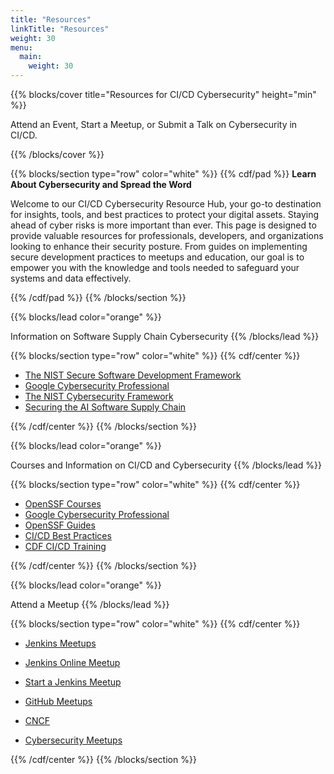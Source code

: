 ```yaml
---
title: "Resources"
linkTitle: "Resources"
weight: 30
menu:
  main:
    weight: 30
---
```


{{% blocks/cover title="Resources for CI/CD Cybersecurity" height="min"  %}}

Attend an Event, Start a Meetup, or Submit a Talk on Cybersecurity in CI/CD.

{{% /blocks/cover %}}

{{% blocks/section type="row" color="white" %}}
{{% cdf/pad %}}
<strong>Learn About Cybersecurity and Spread the Word</strong>

Welcome to our CI/CD Cybersecurity Resource Hub, your go-to destination for insights, tools, and best practices to protect your digital assets. Staying ahead of cyber risks is more important than ever. This page is designed to provide valuable resources for professionals, developers, and organizations looking to enhance their security posture. From guides on implementing secure development practices to meetups and education, our goal is to empower you with the knowledge and tools needed to safeguard your systems and data effectively.


{{% /cdf/pad %}}
{{% /blocks/section %}}


{{% blocks/lead color="orange" %}}

Information on Software Supply Chain Cybersecurity
{{% /blocks/lead %}}

{{% blocks/section type="row" color="white" %}}
{{% cdf/center %}}
- [The NIST Secure Software Development Framework](https://www.cisa.gov/resources-tools/resources/nist-sp-800-218-secure-software-development-framework-v11-recommendations-mitigating-risk-software)
- [Google Cybersecurity Professional](https://www.ibm.com/reports/threat-intelligence)
- [The NIST Cybersecurity Framework](https://www.nist.gov/cyberframework)
- [Securing the AI Software Supply Chain](https://research.google/pubs/securing-the-ai-software-supply-chain/)

{{% /cdf/center %}}
{{% /blocks/section %}}


{{% blocks/lead color="orange" %}}

Courses and Information on CI/CD and Cybersecurity
{{% /blocks/lead %}}

{{% blocks/section type="row" color="white" %}}
{{% cdf/center %}}
- [OpenSSF Courses](https://openssf.org/training/)
- [ Google Cybersecurity Professional](https://www.coursera.org/google-certificates/cybersecurity-certificate?utm_source=google&utm_medium=institutions&utm_campaign=sou--google__med--organicsearch__cam--gwgsite__con--null__ter--null)
- [OpenSSF Guides](https://openssf.org/resources/guides/)
- [CI/CD Best Practices](https://bestpractices.cd.foundation/)
- [CDF CI/CD Training](https://cd.foundation/training/)

{{% /cdf/center %}}
{{% /blocks/section %}}

{{% blocks/lead color="orange" %}}

Attend a Meetup
{{% /blocks/lead %}}


{{% blocks/section type="row" color="white" %}}
{{% cdf/center %}}

- [Jenkins Meetups](https://www.meetup.com/topics/jenkins/)
- [Jenkins Online Meetup](https://www.meetup.com/Jenkins-online-meetup/)
- [Start a Jenkins Meetup](https://www.jenkins.io/projects/jam/)

- [GitHub Meetups](https://www.meetup.com/topics/github/)
- [CNCF](https://www.cncf.io/blog/2019/07/18/cncf-meetups-are-now-happening-in-more-than-200-locations/)
- [Cybersecurity Meetups](https://www.meetup.com/topics/cybersecurity/)


{{% /cdf/center %}}
{{% /blocks/section %}}
